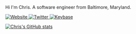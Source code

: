<!--
**chris-sul/chris-sul** is a ✨ _special_ ✨ repository because its `README.md` (this file) appears on your GitHub profile.

Here are some ideas to get you started:

- 🔭 I’m currently working on ...
- 🌱 I’m currently learning ...
- 👯 I’m looking to collaborate on ...
- 🤔 I’m looking for help with ...
- 💬 Ask me about ...
- 📫 How to reach me: ...
- 😄 Pronouns: ...
- ⚡ Fun fact: ...
-->

Hi I'm Chris. A software engineer from Baltimore, Maryland.

<p>
    <a href="https://chrissul.com" target="_blank">
        <img class="tech-icon" alt="Website" src="https://img.shields.io/badge/Website-%2312100E.svg?&style=for-the-badge" />
    </a>
    <a href="https://twitter.com/_chrissul" target="_blank">
        <img class="tech-icon" alt="Twitter" src="https://img.shields.io/badge/twitter-%231DA1F2.svg?&style=for-the-badge&logo=twitter&logoColor=white" />
    </a>
    <a href="https://keybase.io/chrissul" target="_blank">
        <img class="tech-icon" alt="Keybase" src="https://img.shields.io/badge/keybase-F05032.svg?&style=for-the-badge&logo=keybase&logoColor=white" />
    </a>
</p>

[![Chris's GitHub stats](https://github-readme-stats.vercel.app/api?username=chris-sul&count_private=true&show_icons=true&theme=dark)](https://github.com/chris-sul)